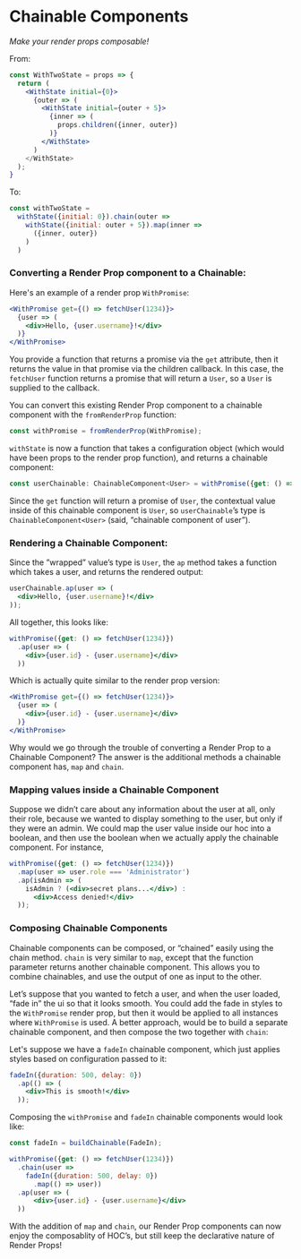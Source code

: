 # Chainable Components
_Make your render props composable!_

From:
```jsx
const WithTwoState = props => {
  return (
    <WithState initial={0}>
      {outer => (
        <WithState initial={outer + 5}>
          {inner => (
            props.children({inner, outer})
          )}
        </WithState>
      )
    </WithState>
  );
}
```

To:
```jsx
const withTwoState = 
  withState({initial: 0}).chain(outer => 
    withState({initial: outer + 5}).map(inner => 
      ({inner, outer})
    )
  )
```

### Converting a Render Prop component to a Chainable:

Here's an example of a render prop `WithPromise`:
```jsx
<WithPromise get={() => fetchUser(1234)}>
  {user => (
    <div>Hello, {user.username}!</div>
  )}
</WithPromise>
```
You provide a function that returns a promise via the `get` attribute, then it returns the value in that promise via the children callback. In this case, the `fetchUser` function returns a promise that will return a `User`, so a `User` is supplied to the callback.

You can convert this existing Render Prop component to a chainable component with the `fromRenderProp` function:

```jsx
const withPromise = fromRenderProp(WithPromise);
```

`withState`  is now a function that takes a configuration object (which would have been props to the render prop function), and returns a chainable component:
```jsx
const userChainable: ChainableComponent<User> = withPromise({get: () => fetchUser(1234)});
```

Since the `get` function will return a promise of `User`, the contextual value inside of this chainable component is `User`, so `userChainable`’s type is `ChainableComponent<User>` (said, “chainable component of user”).

### Rendering a Chainable Component:
Since the ”wrapped” value’s type is  `User`, the `ap` method takes a function which takes a user, and returns the rendered output:
```jsx
userChainable.ap(user => (
  <div>Hello, {user.username}!</div>
));
```

All together, this looks like:
```jsx
withPromise({get: () => fetchUser(1234)})
  .ap(user => (
    <div>{user.id} - {user.username}</div>
  ))
```
Which is actually quite similar to the render prop version:
```jsx
<WithPromise get={() => fetchUser(1234)}>
  {user => (
    <div>{user.id} - {user.username}</div>
  )}
</WithPromise>
```
Why would we go through the trouble of converting a Render Prop to a Chainable Component? The answer is the additional methods a chainable component has, `map` and `chain`.

### Mapping values inside a Chainable Component
Suppose we didn’t care about any information about the user at all, only their role, because we wanted to display something to the user, but only if they were an admin. We could map the user value inside our hoc into a boolean, and then use the boolean when we actually apply the chainable component. For instance,
```jsx
withPromise({get: () => fetchUser(1234)})
  .map(user => user.role === 'Administrator')
  .ap(isAdmin => (
    isAdmin ? (<div>secret plans...</div>) :
      <div>Access denied!</div>
  ));
```

### Composing Chainable Components
Chainable components can be composed, or “chained” easily using the chain method. `chain`  is very similar to `map`, except that the function parameter returns another chainable component. This allows you to combine chainables, and use the output of one as input to the other.

Let’s suppose that you wanted to fetch a user, and when the user loaded, “fade in” the ui so that it looks smooth. You could add the fade in styles to the `WithPromise` render prop, but then it would be applied to all instances where `WithPromise` is used. A better approach, would be to build a separate chainable component, and then compose the two together with `chain`:

Let's suppose we have a `fadeIn` chainable component, which just applies styles based on configuration passed to it:

```jsx
fadeIn({duration: 500, delay: 0})
  .ap(() => (
    <div>This is smooth!</div>
  ));
```

Composing the `withPromise` and `fadeIn` chainable components would look like: 

```jsx
const fadeIn = buildChainable(FadeIn);

withPromise({get: () => fetchUser(1234)})
  .chain(user =>
    fadeIn({duration: 500, delay: 0})
      .map(() => user))
  .ap(user => (
	  <div>{user.id} - {user.username}</div>
  ))
```

With the addition of `map` and `chain`, our Render Prop components can now enjoy the composablity of HOC’s, but still keep the declarative nature of Render Props!

